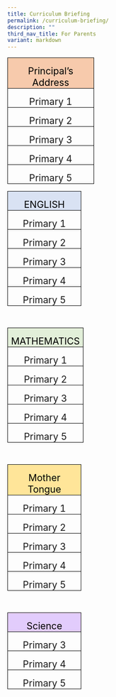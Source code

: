 ```yaml
---
title: Curriculum Briefing
permalink: /curriculum-briefing/
description: ""
third_nav_title: For Parents
variant: markdown
---
```

<table style="border-collapse:collapse;border:none;mso-border-alt:solid windowtext .5pt;
 mso-yfti-tbllook:1184;mso-padding-alt:0cm 5.4pt 0cm 5.4pt" cellpadding="0" cellspacing="0" border="1" class="MsoTableGrid"><tbody><tr style="mso-yfti-irow:0;mso-yfti-firstrow:yes;height:12.3pt"><td style="width:134.45pt;border:solid windowtext 1.0pt;
  mso-border-alt:solid windowtext .5pt;background:#F7CAAC;mso-background-themecolor:
  accent2;mso-background-themetint:102;padding:0cm 5.4pt 0cm 5.4pt;height:12.3pt" valign="top" width="179"><p style="margin-bottom:0cm;text-align:center;
  line-height:normal" align="center" class="MsoNormal"><span style="font-size:16.0pt;color:black;mso-color-alt:
  windowtext">Principal’s Address</span><span style="font-size:16.0pt"></span></p></td></tr><tr style="mso-yfti-irow:1;height:12.3pt"><td style="width:134.45pt;border:solid windowtext 1.0pt;
  border-top:none;mso-border-top-alt:solid windowtext .5pt;mso-border-alt:solid windowtext .5pt;
  padding:0cm 5.4pt 0cm 5.4pt;height:12.3pt" valign="top" width="179"><p style="margin-bottom:0cm;text-align:center;
  line-height:normal" align="center" class="MsoNormal"><span style="font-size:16.0pt"><a d="">Primary 1</a></span></p></td></tr><tr style="mso-yfti-irow:2;height:12.3pt"><td style="width:134.45pt;border:solid windowtext 1.0pt;
  border-top:none;mso-border-top-alt:solid windowtext .5pt;mso-border-alt:solid windowtext .5pt;
  padding:0cm 5.4pt 0cm 5.4pt;height:12.3pt" valign="top" width="179"><p style="margin-bottom:0cm;text-align:center;
  line-height:normal" align="center" class="MsoNormal"><span style="font-size:16.0pt"><a d="">Primary 2</a></span></p></td></tr><tr style="mso-yfti-irow:3;height:12.3pt"><td style="width:134.45pt;border:solid windowtext 1.0pt;
  border-top:none;mso-border-top-alt:solid windowtext .5pt;mso-border-alt:solid windowtext .5pt;
  padding:0cm 5.4pt 0cm 5.4pt;height:12.3pt" valign="top" width="179"><p style="margin-bottom:0cm;text-align:center;
  line-height:normal" align="center" class="MsoNormal"><span style="font-size:16.0pt"><a d="">Primary 3</a></span></p></td></tr><tr style="mso-yfti-irow:4;height:12.3pt"><td style="width:134.45pt;border:solid windowtext 1.0pt;
  border-top:none;mso-border-top-alt:solid windowtext .5pt;mso-border-alt:solid windowtext .5pt;
  padding:0cm 5.4pt 0cm 5.4pt;height:12.3pt" valign="top" width="179"><p style="margin-bottom:0cm;text-align:center;
  line-height:normal" align="center" class="MsoNormal"><span style="font-size:16.0pt"><a d="">Primary 4</a></span></p></td></tr><tr style="mso-yfti-irow:5;mso-yfti-lastrow:yes;height:12.3pt"><td style="width:134.45pt;border:solid windowtext 1.0pt;
  border-top:none;mso-border-top-alt:solid windowtext .5pt;mso-border-alt:solid windowtext .5pt;
  padding:0cm 5.4pt 0cm 5.4pt;height:12.3pt" valign="top" width="179"><p style="margin-bottom:0cm;text-align:center;
  line-height:normal" align="center" class="MsoNormal"><span style="font-size:16.0pt"><a d="">Primary 5</a></span></p></td></tr></tbody></table>





<p></p><table style="border-collapse:collapse;border:none;mso-border-alt:solid windowtext .5pt;
 mso-yfti-tbllook:1184;mso-padding-alt:0cm 5.4pt 0cm 5.4pt" cellpadding="0" cellspacing="0" border="1" class="MsoTableGrid"><tbody><tr style="mso-yfti-irow:0;mso-yfti-firstrow:yes;height:12.3pt"><td style="width:113.15pt;border:solid windowtext 1.0pt;
  mso-border-alt:solid windowtext .5pt;background:#D9E2F3;mso-background-themecolor:
  accent1;mso-background-themetint:51;padding:0cm 5.4pt 0cm 5.4pt;height:12.3pt" valign="top" width="151"><p style="margin-bottom:0cm;text-align:center;
  line-height:normal" align="center" class="MsoNormal"><span style="font-size:16.0pt;color:black;mso-color-alt:
  windowtext">ENGLISH</span><span style="font-size:16.0pt"></span></p></td></tr><tr style="mso-yfti-irow:1;height:12.3pt"><td style="width:113.15pt;border:solid windowtext 1.0pt;
  border-top:none;mso-border-top-alt:solid windowtext .5pt;mso-border-alt:solid windowtext .5pt;
  padding:0cm 5.4pt 0cm 5.4pt;height:12.3pt" valign="top" width="151"><p style="margin-bottom:0cm;text-align:center;
  line-height:normal" align="center" class="MsoNormal"><span style="font-size:16.0pt"><a d="">Primary 1</a></span></p></td></tr><tr style="mso-yfti-irow:2;height:12.3pt"><td style="width:113.15pt;border:solid windowtext 1.0pt;
  border-top:none;mso-border-top-alt:solid windowtext .5pt;mso-border-alt:solid windowtext .5pt;
  padding:0cm 5.4pt 0cm 5.4pt;height:12.3pt" valign="top" width="151"><p style="margin-bottom:0cm;text-align:center;
  line-height:normal" align="center" class="MsoNormal"><span style="font-size:16.0pt"><a d="">Primary 2</a></span></p></td></tr><tr style="mso-yfti-irow:3;height:12.3pt"><td style="width:113.15pt;border:solid windowtext 1.0pt;
  border-top:none;mso-border-top-alt:solid windowtext .5pt;mso-border-alt:solid windowtext .5pt;
  padding:0cm 5.4pt 0cm 5.4pt;height:12.3pt" valign="top" width="151"><p style="margin-bottom:0cm;text-align:center;
  line-height:normal" align="center" class="MsoNormal"><span style="font-size:16.0pt"><a d="">Primary 3</a></span></p></td></tr><tr style="mso-yfti-irow:4;height:12.3pt"><td style="width:113.15pt;border:solid windowtext 1.0pt;
  border-top:none;mso-border-top-alt:solid windowtext .5pt;mso-border-alt:solid windowtext .5pt;
  padding:0cm 5.4pt 0cm 5.4pt;height:12.3pt" valign="top" width="151"><p style="margin-bottom:0cm;text-align:center;
  line-height:normal" align="center" class="MsoNormal"><span style="font-size:16.0pt"><a d="">Primary 4</a></span></p></td></tr><tr style="mso-yfti-irow:5;height:12.3pt"><td style="width:113.15pt;border:solid windowtext 1.0pt;
  border-top:none;mso-border-top-alt:solid windowtext .5pt;mso-border-alt:solid windowtext .5pt;
  padding:0cm 5.4pt 0cm 5.4pt;height:12.3pt" valign="top" width="151"><p style="margin-bottom:0cm;text-align:center;
  line-height:normal" align="center" class="MsoNormal"><span style="font-size:16.0pt"><a d="">Primary 5</a></span></p></td></tr></tbody></table><br>
	

<table style="border-collapse:collapse;border:none;mso-border-alt:solid windowtext .5pt;
 mso-yfti-tbllook:1184;mso-padding-alt:0cm 5.4pt 0cm 5.4pt" cellpadding="0" cellspacing="0" border="1" class="MsoTableGrid"><tbody><tr style="mso-yfti-irow:0;mso-yfti-firstrow:yes;height:12.3pt"><td style="width:113.15pt;border:solid windowtext 1.0pt;
  mso-border-alt:solid windowtext .5pt;background:#E2EFD9;mso-background-themecolor:
  accent6;mso-background-themetint:51;padding:0cm 5.4pt 0cm 5.4pt;height:12.3pt" valign="top" width="151"><p style="margin-bottom:0cm;text-align:center;
  line-height:normal" align="center" class="MsoNormal"><span style="font-size:16.0pt;color:black;mso-color-alt:
  windowtext">MATHEMATICS</span><span style="font-size:16.0pt"></span></p></td></tr><tr style="mso-yfti-irow:1;height:12.3pt"><td style="width:113.15pt;border:solid windowtext 1.0pt;
  border-top:none;mso-border-top-alt:solid windowtext .5pt;mso-border-alt:solid windowtext .5pt;
  padding:0cm 5.4pt 0cm 5.4pt;height:12.3pt" valign="top" width="151"><p style="margin-bottom:0cm;text-align:center;
  line-height:normal" align="center" class="MsoNormal"><span style="font-size:16.0pt"><a d="">Primary 1</a></span></p></td></tr><tr style="mso-yfti-irow:2;height:12.3pt"><td style="width:113.15pt;border:solid windowtext 1.0pt;
  border-top:none;mso-border-top-alt:solid windowtext .5pt;mso-border-alt:solid windowtext .5pt;
  padding:0cm 5.4pt 0cm 5.4pt;height:12.3pt" valign="top" width="151"><p style="margin-bottom:0cm;text-align:center;
  line-height:normal" align="center" class="MsoNormal"><span style="font-size:16.0pt"><a d="">Primary 2</a></span></p></td></tr><tr style="mso-yfti-irow:3;height:12.3pt"><td style="width:113.15pt;border:solid windowtext 1.0pt;
  border-top:none;mso-border-top-alt:solid windowtext .5pt;mso-border-alt:solid windowtext .5pt;
  padding:0cm 5.4pt 0cm 5.4pt;height:12.3pt" valign="top" width="151"><p style="margin-bottom:0cm;text-align:center;
  line-height:normal" align="center" class="MsoNormal"><span style="font-size:16.0pt"><a d="">Primary 3</a></span></p></td></tr><tr style="mso-yfti-irow:4;height:12.3pt"><td style="width:113.15pt;border:solid windowtext 1.0pt;
  border-top:none;mso-border-top-alt:solid windowtext .5pt;mso-border-alt:solid windowtext .5pt;
  padding:0cm 5.4pt 0cm 5.4pt;height:12.3pt" valign="top" width="151"><p style="margin-bottom:0cm;text-align:center;
  line-height:normal" align="center" class="MsoNormal"><span style="font-size:16.0pt"><a d="">Primary 4</a></span></p></td></tr><tr style="mso-yfti-irow:5;mso-yfti-lastrow:yes;height:12.3pt"><td style="width:113.15pt;border:solid windowtext 1.0pt;
  border-top:none;mso-border-top-alt:solid windowtext .5pt;mso-border-alt:solid windowtext .5pt;
  padding:0cm 5.4pt 0cm 5.4pt;height:12.3pt" valign="top" width="151"><p style="margin-bottom:0cm;text-align:center;
  line-height:normal" align="center" class="MsoNormal"><span style="font-size:16.0pt"><a d="">Primary 5</a></span></p></td></tr></tbody></table><br>
	
	

<table style="border-collapse:collapse;border:none;mso-border-alt:solid windowtext .5pt;
 mso-yfti-tbllook:1184;mso-padding-alt:0cm 5.4pt 0cm 5.4pt" cellpadding="0" cellspacing="0" border="1" class="MsoTableGrid"><tbody><tr style="mso-yfti-irow:0;mso-yfti-firstrow:yes;height:12.3pt"><td style="width:113.15pt;border:solid windowtext 1.0pt;
  mso-border-alt:solid windowtext .5pt;background:#FFE599;mso-background-themecolor:
  accent4;mso-background-themetint:102;padding:0cm 5.4pt 0cm 5.4pt;height:12.3pt" valign="top" width="151"><p style="margin-bottom:0cm;text-align:center;
  line-height:normal" align="center" class="MsoNormal"><span style="font-size:16.0pt;color:black;mso-color-alt:
  windowtext">Mother Tongue</span><span style="font-size:16.0pt"></span></p></td></tr><tr style="mso-yfti-irow:1;height:12.3pt"><td style="width:113.15pt;border:solid windowtext 1.0pt;
  border-top:none;mso-border-top-alt:solid windowtext .5pt;mso-border-alt:solid windowtext .5pt;
  padding:0cm 5.4pt 0cm 5.4pt;height:12.3pt" valign="top" width="151"><p style="margin-bottom:0cm;text-align:center;
  line-height:normal" align="center" class="MsoNormal"><span style="font-size:16.0pt"><a d="">Primary 1</a></span></p></td></tr><tr style="mso-yfti-irow:2;height:12.3pt"><td style="width:113.15pt;border:solid windowtext 1.0pt;
  border-top:none;mso-border-top-alt:solid windowtext .5pt;mso-border-alt:solid windowtext .5pt;
  padding:0cm 5.4pt 0cm 5.4pt;height:12.3pt" valign="top" width="151"><p style="margin-bottom:0cm;text-align:center;
  line-height:normal" align="center" class="MsoNormal"><span style="font-size:16.0pt"><a d="">Primary 2</a></span></p></td></tr><tr style="mso-yfti-irow:3;height:12.3pt"><td style="width:113.15pt;border:solid windowtext 1.0pt;
  border-top:none;mso-border-top-alt:solid windowtext .5pt;mso-border-alt:solid windowtext .5pt;
  padding:0cm 5.4pt 0cm 5.4pt;height:12.3pt" valign="top" width="151"><p style="margin-bottom:0cm;text-align:center;
  line-height:normal" align="center" class="MsoNormal"><span style="font-size:16.0pt"><a d="">Primary 3</a></span></p></td></tr><tr style="mso-yfti-irow:4;height:12.3pt"><td style="width:113.15pt;border:solid windowtext 1.0pt;
  border-top:none;mso-border-top-alt:solid windowtext .5pt;mso-border-alt:solid windowtext .5pt;
  padding:0cm 5.4pt 0cm 5.4pt;height:12.3pt" valign="top" width="151"><p style="margin-bottom:0cm;text-align:center;
  line-height:normal" align="center" class="MsoNormal"><span style="font-size:16.0pt"><a d="">Primary 4</a></span></p></td></tr><tr style="mso-yfti-irow:5;mso-yfti-lastrow:yes;height:12.3pt"><td style="width:113.15pt;border:solid windowtext 1.0pt;
  border-top:none;mso-border-top-alt:solid windowtext .5pt;mso-border-alt:solid windowtext .5pt;
  padding:0cm 5.4pt 0cm 5.4pt;height:12.3pt" valign="top" width="151"><p style="margin-bottom:0cm;text-align:center;
  line-height:normal" align="center" class="MsoNormal"><span style="font-size:16.0pt"><a d="">Primary 5</a></span></p></td></tr></tbody></table><br>
	
	

<table style="border-collapse:collapse;border:none;mso-border-alt:solid windowtext .5pt;
 mso-yfti-tbllook:1184;mso-padding-alt:0cm 5.4pt 0cm 5.4pt" cellpadding="0" cellspacing="0" border="1" class="MsoTableGrid"><tbody><tr style="mso-yfti-irow:0;mso-yfti-firstrow:yes;height:12.3pt"><td style="width:113.15pt;border:solid windowtext 1.0pt;
  mso-border-alt:solid windowtext .5pt;background:#E2CCFC;padding:0cm 5.4pt 0cm 5.4pt;
  height:12.3pt" valign="top" width="151"><p style="margin-bottom:0cm;text-align:center;
  line-height:normal" align="center" class="MsoNormal"><span style="font-size:16.0pt;color:black;mso-color-alt:
  windowtext">Science</span><span style="font-size:16.0pt"></span></p></td></tr><tr style="mso-yfti-irow:1;height:12.3pt"><td style="width:113.15pt;border:solid windowtext 1.0pt;
  border-top:none;mso-border-top-alt:solid windowtext .5pt;mso-border-alt:solid windowtext .5pt;
  padding:0cm 5.4pt 0cm 5.4pt;height:12.3pt" valign="top" width="151"><p style="margin-bottom:0cm;text-align:center;
  line-height:normal" align="center" class="MsoNormal"><span style="font-size:16.0pt"><a d="">Primary 3</a></span></p></td></tr><tr style="mso-yfti-irow:2;height:12.3pt"><td style="width:113.15pt;border:solid windowtext 1.0pt;
  border-top:none;mso-border-top-alt:solid windowtext .5pt;mso-border-alt:solid windowtext .5pt;
  padding:0cm 5.4pt 0cm 5.4pt;height:12.3pt" valign="top" width="151"><p style="margin-bottom:0cm;text-align:center;
  line-height:normal" align="center" class="MsoNormal"><span style="font-size:16.0pt"><a d="">Primary 4</a></span></p></td></tr><tr style="mso-yfti-irow:3;mso-yfti-lastrow:yes;height:12.3pt"><td style="width:113.15pt;border:solid windowtext 1.0pt;
  border-top:none;mso-border-top-alt:solid windowtext .5pt;mso-border-alt:solid windowtext .5pt;
  padding:0cm 5.4pt 0cm 5.4pt;height:12.3pt" valign="top" width="151"><p style="margin-bottom:0cm;text-align:center;
  line-height:normal" align="center" class="MsoNormal"><span style="font-size:16.0pt"><a d="">Primary 5</a></span></p></td></tr></tbody></table>
	
